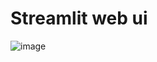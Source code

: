 # Streamlit web ui
![image](https://github.com/user-attachments/assets/79342df3-97bd-434c-b746-cb420d9080e8)
